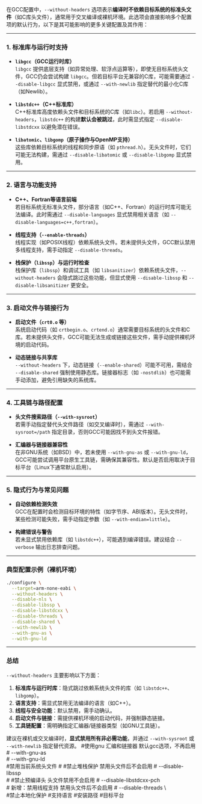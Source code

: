 在GCC配置中，`--without-headers` 选项表示**编译时不依赖目标系统的标准头文件**（如C库头文件），通常用于交叉编译或裸机环境。此选项会直接影响多个配置项的默认行为，以下是其可能影响的更多关键配置及其作用：

---

### **1. 标准库与运行时支持**
- **`libgcc`（GCC运行时库）**  
  `libgcc` 提供底层支持（如异常处理、软浮点运算等），即使无目标系统头文件，GCC仍会尝试构建 `libgcc`。但若目标平台无兼容的C库，可能需要通过 `--disable-libgcc` 显式禁用，或通过 `--with-newlib` 指定替代的最小化C库（如Newlib）。

- **`libstdc++`（C++标准库）**  
  C++标准库高度依赖头文件和目标系统的C库（如`libc`）。若启用 `--without-headers`，`libstdc++` 的构建**默认会被跳过**，此时需显式指定 `--disable-libstdcxx` 以避免潜在错误。

- **`libatomic`、`libgomp`（原子操作与OpenMP支持）**  
  这些库依赖目标系统的线程和同步原语（如 `pthread.h`）。无头文件时，它们可能无法构建，需通过 `--disable-libatomic` 或 `--disable-libgomp` 显式禁用。

---

### **2. 语言与功能支持**
- **C++、Fortran等语言前端**  
  若目标系统无标准头文件，部分语言（如C++、Fortran）的运行时库可能无法编译。此时需通过 `--disable-languages` 显式禁用相关语言（如 `--disable-languages=c++,fortran`）。

- **线程支持（`--enable-threads`）**  
  线程实现（如POSIX线程）依赖系统头文件。若未提供头文件，GCC默认禁用多线程支持，需手动指定 `--disable-threads`。

- **栈保护（`libssp`）与运行时检查**  
  栈保护库（`libssp`）和调试工具（如 `libsanitizer`）依赖系统头文件，`--without-headers` 会隐式跳过这些功能，但显式使用 `--disable-libssp` 和 `--disable-libsanitizer` 更安全。

---

### **3. 启动文件与链接行为**
- **启动文件（`crt0.o` 等）**  
  系统启动代码（如 `crtbegin.o`、`crtend.o`）通常需要目标系统的头文件和C库。若未提供头文件，GCC可能无法生成或链接这些文件，需手动提供裸机环境的启动代码。

- **动态链接与共享库**  
  `--without-headers` 下，动态链接（`--enable-shared`）可能不可用，需结合 `--disable-shared` 强制使用静态库。链接器标志（如 `-nostdlib`）也可能需手动添加，避免引用缺失的系统库。

---

### **4. 工具链与路径配置**
- **头文件搜索路径（`--with-sysroot`）**  
  若需手动指定替代头文件路径（如交叉编译时），需通过 `--with-sysroot=/path` 指定目录，否则GCC可能因找不到头文件报错。

- **汇编器与链接器兼容性**  
  在非GNU系统（如BSD）中，若未使用 `--with-gnu-as` 或 `--with-gnu-ld`，GCC可能尝试调用平台原生工具链，需确保其兼容性。默认是否启用取决于目标平台（Linux下通常默认启用）。

---

### **5. 隐式行为与常见问题**
- **自动依赖检测失效**  
  GCC在配置时会检测目标环境的特性（如字节序、ABI版本）。无头文件时，某些检测可能失败，需手动指定参数（如 `--with-endian=little`）。

- **构建错误与警告**  
  若未显式禁用依赖库（如 `libstdc++`），可能遇到编译错误。建议结合 `--verbose` 输出日志排查问题。

---

### **典型配置示例（裸机环境）**
```bash
./configure \
  --target=arm-none-eabi \
  --without-headers \
  --disable-nls \
  --disable-libssp \
  --disable-libstdcxx \
  --disable-threads \
  --disable-shared \
  --with-newlib \
  --with-gnu-as \
  --with-gnu-ld
```

---

### **总结**
`--without-headers` 主要影响以下方面：
1. **标准库与运行时库**：隐式跳过依赖系统头文件的库（如 `libstdc++`、`libgomp`）。
2. **语言支持**：需显式禁用无法编译的语言（如C++）。
3. **线程与安全功能**：默认禁用，需手动确认。
4. **启动文件与链接**：需提供裸机环境的启动代码，并强制静态链接。
5. **工具链配置**：需明确指定汇编器/链接器类型（如GNU工具链）。

建议在裸机或交叉编译时，**显式禁用所有非必需功能**，并通过 `--with-sysroot` 或 `--with-newlib` 指定替代资源。
#使用gnu 汇编和链接器 默认gcc选项，不再启用
        # --with-gnu-as \
        # --with-gnu-ld \
        #禁用当前系统头文件
        # #禁止堆栈保护 禁用头文件后不会启用
        # --disable-libssp \
        # #禁止预编译头 头文件禁用不会启用
        # --disable-libstdcxx-pch \
        # 新增：禁用线程支持 禁用头文件后不会启用
        # --disable-threads \              
        #禁止本地化保护
        #支持语言
        #安装路径
        #目标平台